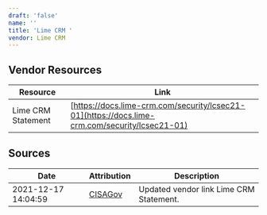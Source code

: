```yaml
---
draft: 'false'
name: ''
title: 'Lime CRM '
vendor: Lime CRM
---
```


## Vendor Resources
| Resource | Link |
| --- | --- |
| Lime CRM Statement | [https://docs.lime-crm.com/security/lcsec21-01](https://docs.lime-crm.com/security/lcsec21-01) |



## Sources
| Date | Attribution | Description |
| --- | --- | --- |
| 2021-12-17 14:04:59 | [CISAGov](https://raw.githubusercontent.com/cisagov/log4j-affected-db/develop/README.md) | Updated vendor link Lime CRM Statement.  |
